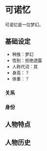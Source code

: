 # 可诺忆

可诺忆是一位梦幻。

## 基础设定

- 种族：梦幻
- 性别：拒绝透露
- 人称代词：其
- 身高：？
- 体重：？

### 关系

### 身份

## 人物特点

## 人物历史
